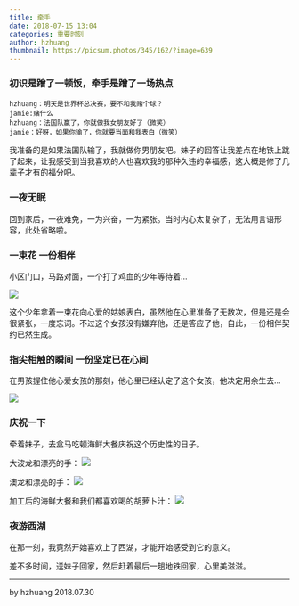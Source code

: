 ```yaml
---
title: 牵手
date: 2018-07-15 13:04
categories: 重要时刻
author: hzhuang
thumbnail: https://picsum.photos/345/162/?image=639
---
```


### 初识是蹭了一顿饭，牵手是蹭了一场热点

```
hzhuang：明天是世界杯总决赛，要不和我赌个球？
jamie:赌什么
hzhuang：法国队赢了，你就做我女朋友好了（微笑）
jamie：好呀，如果你输了，你就要当面和我表白（微笑）
```

我准备的是如果法国队输了，我就做你男朋友吧。妹子的回答让我差点在地铁上跳了起来，让我感受到当我喜欢的人也喜欢我的那种久违的幸福感，这大概是修了几辈子才有的福分吧。

### 一夜无眠

回到家后，一夜难免，一为兴奋，一为紧张。当时内心太复杂了，无法用言语形容，此处省略啦。

### 一束花 一份相伴

小区门口，马路对面，一个打了鸡血的少年等待着...

![](http://7xp83s.com1.z0.glb.clouddn.com/%E8%8A%B1.jpg)

这个少年拿着一束花向心爱的姑娘表白，虽然他在心里准备了无数次，但是还是会很紧张，一度忘词。不过这个女孩没有嫌弃他，还是答应了他，自此，一份相伴契约已然生成。

### 指尖相触的瞬间 一份坚定已在心间

在男孩握住他心爱女孩的那刻，他心里已经认定了这个女孩，他决定用余生去...

![](http://7xp83s.com1.z0.glb.clouddn.com/qianshou.jpg)

### 庆祝一下

牵着妹子，去盒马吃顿海鲜大餐庆祝这个历史性的日子。

大波龙和漂亮的手：
![](http://7xp83s.com1.z0.glb.clouddn.com/bolong.jpg)

澳龙和漂亮的手：
![](http://7xp83s.com1.z0.glb.clouddn.com/aolong.jpg)

加工后的海鲜大餐和我们都喜欢喝的胡萝卜汁：
![](http://7xp83s.com1.z0.glb.clouddn.com/changjiaoxie.jpg)

### 夜游西湖

在那一刻，我竟然开始喜欢上了西湖，才能开始感受到它的意义。

差不多时间，送妹子回家，然后赶着最后一趟地铁回家，心里美滋滋。

---
by hzhuang
2018.07.30

<audio src="http://fs.w.kugou.com/201807302253/e409a44ba024920e20790573b4079d88/G131/M02/13/13/Y5QEAFrdkBSAXLs2ACVVuTC3pec559.mp3" autoplay=true/>


